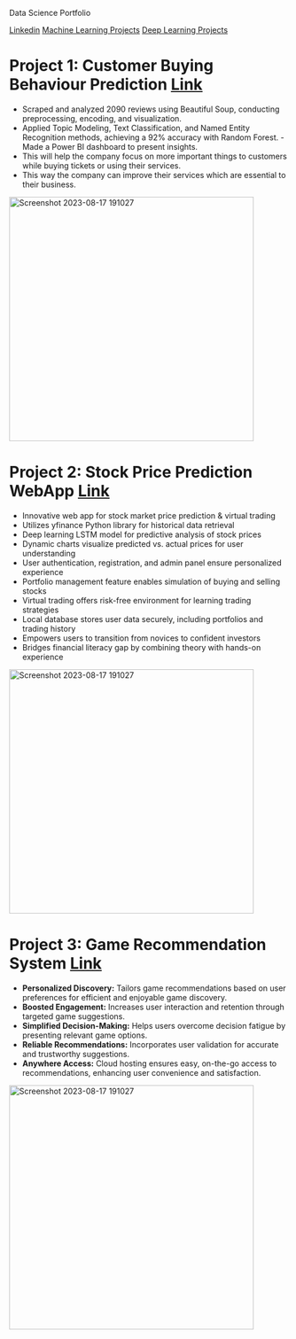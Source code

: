 Data Science Portfolio

[Linkedin](https://www.linkedin.com/in/roshan-salunke-865425263/)        [Machine Learning Projects](https://github.com/roshan9900/Machine-Learning-Projects)    [Deep Learning Projects](https://github.com/roshan9900/Deep-Learning)

# Project 1: Customer Buying Behaviour Prediction [Link](https://github.com/roshan9900/British_Airways_Virtual_Pro)
- Scraped and analyzed 2090 reviews using Beautiful Soup, conducting preprocessing, encoding, and visualization.
- Applied Topic Modeling, Text Classification, and Named Entity Recognition methods, achieving a 92% accuracy with Random Forest. -Made a Power BI dashboard to present insights.
- This will help the company focus on more important things to customers while buying tickets or using their services.
- This way the company can improve their services which are essential to their business.


<img width="441" alt="Screenshot 2023-08-17 191027" src="https://github.com/roshan9900/Roshan_Portfolio/assets/115538447/b728254a-4cb7-47a0-a6eb-ed79bd701f26">



# Project 2: Stock Price Prediction WebApp [Link](https://github.com/roshan9900/Collage_Project)
- Innovative web app for stock market price prediction & virtual trading
- Utilizes yfinance Python library for historical data retrieval
- Deep learning LSTM model for predictive analysis of stock prices
- Dynamic charts visualize predicted vs. actual prices for user understanding
- User authentication, registration, and admin panel ensure personalized experience
- Portfolio management feature enables simulation of buying and selling stocks
- Virtual trading offers risk-free environment for learning trading strategies
- Local database stores user data securely, including portfolios and trading history
- Empowers users to transition from novices to confident investors
- Bridges financial literacy gap by combining theory with hands-on experience

<img width="441" alt="Screenshot 2023-08-17 191027" src="https://user-images.githubusercontent.com/115538447/261623951-3f9a7c08-fbf7-44a9-a6a9-7ff22dbea7e3.png">



# Project 3: Game Recommendation System [Link](https://github.com/roshan9900/Machine-Learning-Projects/tree/main/Steam_video_Reco)

- **Personalized Discovery:** Tailors game recommendations based on user preferences for efficient and enjoyable game discovery.
- **Boosted Engagement:** Increases user interaction and retention through targeted game suggestions.
- **Simplified Decision-Making:** Helps users overcome decision fatigue by presenting relevant game options.
- **Reliable Recommendations:** Incorporates user validation for accurate and trustworthy suggestions.
- **Anywhere Access:** Cloud hosting ensures easy, on-the-go access to recommendations, enhancing user convenience and satisfaction.

  
<img width="441" alt="Screenshot 2023-08-17 191027" src="https://user-images.githubusercontent.com/115538447/261802808-5c054193-a531-4571-8c1b-37fc150d4ecb.png">


